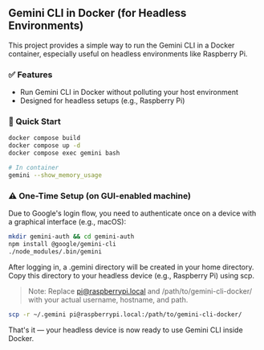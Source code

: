 ## Gemini CLI in Docker (for Headless Environments)

This project provides a simple way to run the Gemini CLI in a Docker container, especially useful on headless environments like Raspberry Pi.

### ✅ Features

- Run Gemini CLI in Docker without polluting your host environment
- Designed for headless setups (e.g., Raspberry Pi)

### 🚀 Quick Start

```bash
docker compose build
docker compose up -d
docker compose exec gemini bash

# In container
gemini --show_memory_usage
```
### ⚠️ One-Time Setup (on GUI-enabled machine)

Due to Google's login flow, you need to authenticate once on a device with a graphical interface (e.g., macOS):

```bash
mkdir gemini-auth && cd gemini-auth
npm install @google/gemini-cli
./node_modules/.bin/gemini
```
After logging in, a .gemini directory will be created in your home directory. Copy this directory to your headless device (e.g., Raspberry Pi) using scp.

> Note: Replace pi@raspberrypi.local and /path/to/gemini-cli-docker/ with your actual username, hostname, and path.

```bash
scp -r ~/.gemini pi@raspberrypi.local:/path/to/gemini-cli-docker/
```
That's it — your headless device is now ready to use Gemini CLI inside Docker.

